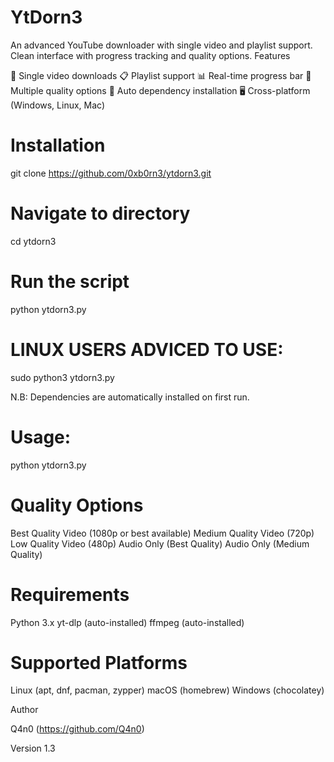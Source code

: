 # YtDorn3
An advanced YouTube downloader with single video and playlist support. Clean interface with progress tracking and quality options.
Features

🎥 Single video downloads
📋 Playlist support
📊 Real-time progress bar
🎨 Multiple quality options
🔄 Auto dependency installation
🖥️ Cross-platform (Windows, Linux, Mac)

# Installation

git clone https://github.com/0xb0rn3/ytdorn3.git

# Navigate to directory

cd ytdorn3

# Run the script
python ytdorn3.py

# LINUX USERS ADVICED TO USE:
sudo python3 ytdorn3.py

N.B: Dependencies are automatically installed on first run.

# Usage:
python ytdorn3.py

# Quality Options

Best Quality Video (1080p or best available)
Medium Quality Video (720p)
Low Quality Video (480p)
Audio Only (Best Quality)
Audio Only (Medium Quality)

# Requirements

Python 3.x
yt-dlp (auto-installed)
ffmpeg (auto-installed)

# Supported Platforms

Linux (apt, dnf, pacman, zypper)
macOS (homebrew)
Windows (chocolatey)

Author

Q4n0 (https://github.com/Q4n0)

Version
1.3
